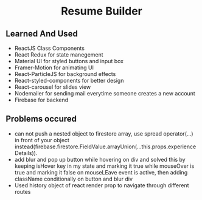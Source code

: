 <h1 align="center"> Resume Builder </h1>

<h2>Learned And Used </h2>
<ul>
  <li>ReactJS Class Components</li>
  <li>React Redux for state manegement</li>
  <li>Material UI for styled buttons and input box</li>
  <li>Framer-Motion for animating UI</li>
  <li>React-ParticleJS for background effects</li>
  <li>React-styled-components for better design </li>
  <li>React-carousel for slides view </li>
  <li>Nodemailer for sending mail everytime someone creates a new account </li>
  <li>Firebase for backend</li>
</ul>

<h2>Problems occured </h2>
<ul>
 <li>can not push a nested object to firestore array, use spread operator(...) in front of your object instead(firebase.firestore.FieldValue.arrayUnion(...this.props.experienceDetails)).</li>
  <li>add blur and pop up button while hovering on div and solved this by keeping isHover key in my state and marking it true while mouseOver is true and marking it false on mouseLEave event is active, then adding className conditionally on button and blur div</li>
  <li>Used history object of react render prop to navigate through different routes</li>
  </ul>
